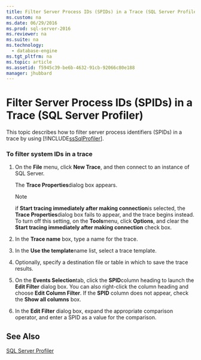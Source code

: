 ```yaml
---
title: Filter Server Process IDs (SPIDs) in a Trace (SQL Server Profiler)
ms.custom: na
ms.date: 06/29/2016
ms.prod: sql-server-2016
ms.reviewer: na
ms.suite: na
ms.technology: 
  - database-engine
ms.tgt_pltfrm: na
ms.topic: article
ms.assetid: f5945c39-be6b-4632-91cb-92066c80e188
manager: jhubbard
---
```

# Filter Server Process IDs (SPIDs) in a Trace (SQL Server Profiler)
This topic describes how to filter server process identifiers (SPIDs) in a trace by using [!INCLUDE[ssSqlProfiler](../../Topics/TopicNameContainA/includes/ssSqlProfiler_md.md)].  
  
### To filter system IDs in a trace  
  
1.  On the **File** menu, click **New Trace**, and then connect to an instance of SQL Server.  
  
     The **Trace Properties**dialog box appears.  
  
    > [!NOTE]  
    >  if **Start tracing immediately after making connection**is selected, the **Trace Properties**dialog box fails to appear, and the trace begins instead. To turn off this setting, on the **Tools**menu, click **Options**, and clear the **Start tracing immediately after making connection** check box.  
  
2.  In the **Trace name** box, type a name for the trace.  
  
3.  In the **Use the template**name list, select a trace template.  
  
4.  Optionally, specify a destination file or table in which to save the trace results.  
  
5.  On the **Events Selection**tab, click the **SPID**column heading to launch the **Edit Filter** dialog box. You can also right-click the column heading and choose **Edit Column Filter**. If the **SPID** column does not appear, check the **Show all columns** box.  
  
6.  In the **Edit Filter** dialog box, expand the appropriate comparison operator, and enter a SPID as a value for the comparison.  
  
## See Also  
 [SQL Server Profiler](../../Topics/TopicNameNotContainA/SQL-Server-Profiler.md)